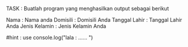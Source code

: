 TASK : Buatlah program yang menghasilkan output sebagai berikut

Nama : Nama anda
Domisili : Domisili Anda
Tanggal Lahir : Tanggal Lahir Anda
Jenis Kelamin : Jenis Kelamin Anda

#hint : use console.log("lala : ...... ")

